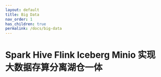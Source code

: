 ```yaml
---
layout: default
title: Big Data
nav_order: 1
has_children: true
permalink: /docs/big-data
---
```


# Spark Hive Flink Iceberg Minio 实现大数据存算分离湖仓一体

